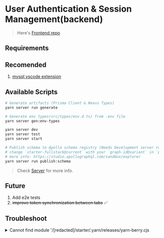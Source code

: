 # User Authentication & Session Management(backend)
> Here's [Frontend repo](https://github.com/zkindest/fs-gql-rq-frontend)
## Requirements

## Recomended

1. [mysql vscode extension](https://marketplace.visualstudio.com/items?itemName=cweijan.vscode-mysql-client2&ssr=false#review-details)

## Available Scripts

```sh
# Generate artifacts (Prisma Client & Nexus Types)
yarn server run generate

# Generate env types(src/types/env.d.ts) from .env file
yarn server gen:env-types

yarn server dev
yarn server test
yarn server start

# Publish schema to Apollo schema registry (Needs Development server running)
# change `starter-fullstack@current` with your `graph-id@variant` in `package.json`
# more info: https://studio.apollographql.com/sandbox/explorer
yarn server run publish:schema
```

> Check [Server](./packages/server) for more info.

## Future

1. Add e2e tests
2. ~~improve token synchronization between tabs~~ ✅️

## Troubleshoot

<details>
<summary>
Cannot find module '/[redacted]/starter/.yarn/releases/yarn-berry.cjs
</summary>

```sh
rm .yarnrc.yml
yarn set version berry

# and add below line to `.yarnrc.yml`
nodeLinker: node-modules

```

</details>
